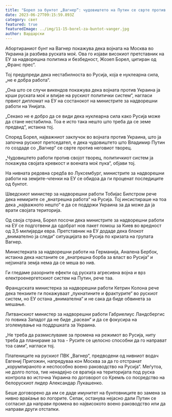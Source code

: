 ```yaml
---
title: "Борел за бунтот „Вагнер“: чудовиштето на Путин се сврте против него"
date: 2023-06-27T09:15:59.893Z
category: свет
featured: true
featuredImage: ../img/11-15-borel-za-buntot-vanger.jpg
author: Вардарски
---
```

Абортираниот бунт на Вагнер покажува дека војната на Москва во Украина ја разбива руската моќ. Ова го изјави високиот претставник на ЕУ за надворешна политика и безбедност, Жозеп Борел, цитиран од „Франс прес“.

Тој предупреди дека нестабилноста во Русија, која е нуклеарна сила, „не е добра работа“.

„Она што се случи викендов покажува дека војната против Украина ја крши руската моќ и влијае на рускиот политички систем“, нагласи првиот дипломат на ЕУ на состанокот на министрите за надворешни работи на Унијата.

„Секако не е добро да се види дека нуклеарна сила како Русија може да стане нестабилна. Тоа е исто така нешто што треба да се земе предвид“, истакна тој.

Според Борел, најважниот заклучок во војната против Украина, што ја започна рускиот претседател, е дека чудовиштето што Владимир Путин го создаде со „Вагнер“ се сврте против неговиот творец.

„Чудовиштето работи против својот творец, политичкиот систем ја покажува својата кревкост и воената моќ пука“, објави тој.

На нивната редовна средба во Луксембург, министрите за надворешни работи на земјите-членки на ЕУ се обидоа да ги проценат последиците од бунтот.

Шведскиот министер за надворешни работи Тобијас Билстром рече дека немирите се „внатрешна работа“ на Русија. Тој инсистираше на тоа дека „најважното нешто“ е да се поддржи Украина за да може да ја врати својата територија.

Од своја страна, Борел посочи дека министрите за надворешни работи на ЕУ се подготвени да одобрат нов пакет помош за Киев во вредност од 3,5 милијарди евра. Претставник на ЕУ додаде дека блокот „внимателно ја следи“ ситуацијата во Русија по кризата на групата Вагнер.

Министерката за надворешни работи на Германија, Аналена Бербок, истакна дека настаните се „внатрешна борба за власт во Русија“ и нејзината земја нема да се меша во нив.

Ги гледаме разорните ефекти од руската агресивна војна и врз електроенергетскиот систем на Путин, рече таа.

Француската министерка за надворешни работи Кетрин Колона рече дека тензиите ги покажуваат „пукнатините и фрактурите“ во рускиот систем, но ЕУ остана „внимателна“ и не сака да биде обвинета за мешање.

Литванскиот министер за надворешни работи Габриелиус Ландсбергис го повика Западот да не биде „расеан“ и да се фокусира на зголемување на поддршката за Украина.

„Не треба да размислуваме за промена на режимот во Русија, ниту треба да планираме за тоа - Русите се целосно способни да го направат тоа сами“, нагласи тој.

Платениците на рускиот ПВК „Вагнер“, предводени од нивниот водач Евгениј Пригожин, напредуваа кон Москва за да го отстранат „корумпираното и неспособно воено раководство на Русија“. Меѓутоа, не долго потоа, тие ненадејно се вратија на територијата под руска контрола во источна Украина по договорот со Кремљ со посредство на белорускиот лидер Александар Лукашенко.

Беше договорено да им се даде имунитет на бунтовниците во замена за нивно враќање во логорите. Сепак, останува нејасно дали Путин се согласил да направи промена во највисокото воено раководство или да направи други отстапки.
